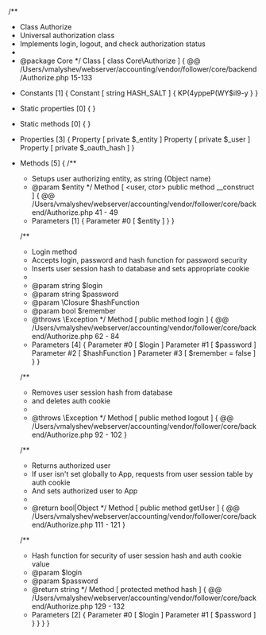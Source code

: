 /**
 * Class Authorize
 * Universal authorization class
 * Implements login, logout, and check authorization status
 *
 * @package Core
 */
Class [ <user> class Core\Authorize ] {
  @@ /Users/vmalyshev/webserver/accounting/vendor/follower/core/backend/Authorize.php 15-133

  - Constants [1] {
    Constant [ string HASH_SALT ] { KP(4yppeP(WY$il9-y }
  }

  - Static properties [0] {
  }

  - Static methods [0] {
  }

  - Properties [3] {
    Property [ <default> private $_entity ]
    Property [ <default> private $_user ]
    Property [ <default> private $_oauth_hash ]
  }

  - Methods [5] {
    /**
	 * Setups user authorizing entity, as string (Object name)
	 * @param $entity
	 */
    Method [ <user, ctor> public method __construct ] {
      @@ /Users/vmalyshev/webserver/accounting/vendor/follower/core/backend/Authorize.php 41 - 49

      - Parameters [1] {
        Parameter #0 [ <required> $entity ]
      }
    }

    /**
	 * Login method
	 * Accepts login, password and hash function for password security
	 * Inserts user session hash to database and sets appropriate cookie
	 *
	 * @param string $login
	 * @param string $password
	 * @param \Closure $hashFunction
	 * @param bool $remember
	 * @throws \Exception
	 */
    Method [ <user> public method login ] {
      @@ /Users/vmalyshev/webserver/accounting/vendor/follower/core/backend/Authorize.php 62 - 84

      - Parameters [4] {
        Parameter #0 [ <required> $login ]
        Parameter #1 [ <required> $password ]
        Parameter #2 [ <required> $hashFunction ]
        Parameter #3 [ <optional> $remember = false ]
      }
    }

    /**
	 * Removes user session hash from database
	 * and deletes auth cookie
	 *
	 * @throws \Exception
	 */
    Method [ <user> public method logout ] {
      @@ /Users/vmalyshev/webserver/accounting/vendor/follower/core/backend/Authorize.php 92 - 102
    }

    /**
	 * Returns authorized user
	 * If user isn't set globally to App, requests from user session table by auth cookie
	 * And sets authorized user to App
	 *
	 * @return bool|Object
	 */
    Method [ <user> public method getUser ] {
      @@ /Users/vmalyshev/webserver/accounting/vendor/follower/core/backend/Authorize.php 111 - 121
    }

    /**
	 * Hash function for security of user session hash and auth cookie value
	 * @param $login
	 * @param $password
	 * @return string
	 */
    Method [ <user> protected method hash ] {
      @@ /Users/vmalyshev/webserver/accounting/vendor/follower/core/backend/Authorize.php 129 - 132

      - Parameters [2] {
        Parameter #0 [ <required> $login ]
        Parameter #1 [ <required> $password ]
      }
    }
  }
}
